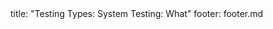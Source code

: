 <frontmatter>
title: "Testing Types: System Testing: What"
footer: footer.md
</frontmatter>

<include src="navbar.md" boilerplate />

<include src="unit-inPage-asFlat.md" boilerplate />